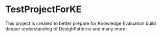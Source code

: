 # TestProjectForKE

This project is created to better prepare for Knowledge Evaluation 
build deeper understanding of DesighPatterns and many more.
